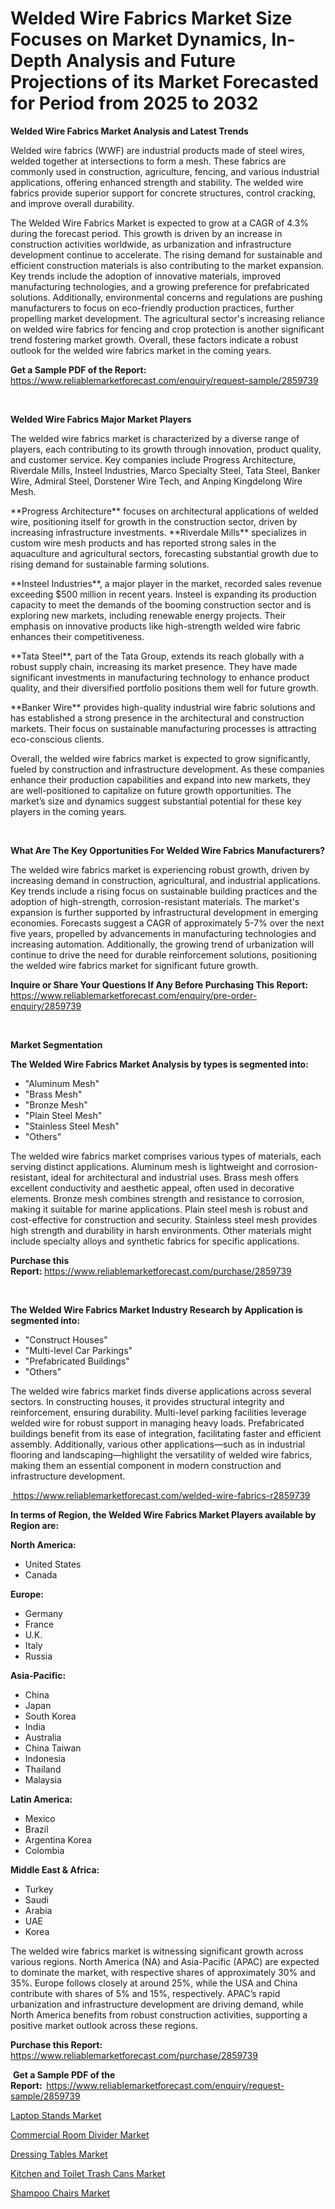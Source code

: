 <p><h1>Welded Wire Fabrics Market Size Focuses on Market Dynamics, In-Depth Analysis and Future Projections of its Market Forecasted for Period from 2025 to 2032</h1></p><p><strong>Welded Wire Fabrics Market Analysis and Latest Trends</strong></p>
<p><p>Welded wire fabrics (WWF) are industrial products made of steel wires, welded together at intersections to form a mesh. These fabrics are commonly used in construction, agriculture, fencing, and various industrial applications, offering enhanced strength and stability. The welded wire fabrics provide superior support for concrete structures, control cracking, and improve overall durability.</p><p>The Welded Wire Fabrics Market is expected to grow at a CAGR of 4.3% during the forecast period. This growth is driven by an increase in construction activities worldwide, as urbanization and infrastructure development continue to accelerate. The rising demand for sustainable and efficient construction materials is also contributing to the market expansion. Key trends include the adoption of innovative materials, improved manufacturing technologies, and a growing preference for prefabricated solutions. Additionally, environmental concerns and regulations are pushing manufacturers to focus on eco-friendly production practices, further propelling market development. The agricultural sector's increasing reliance on welded wire fabrics for fencing and crop protection is another significant trend fostering market growth. Overall, these factors indicate a robust outlook for the welded wire fabrics market in the coming years.</p></p>
<p><strong>Get a Sample PDF of the Report:&nbsp;</strong> <a href="https://www.reliablemarketforecast.com/enquiry/request-sample/2859739?utm_campaign=1134&utm_medium=2&utm_source=Github&utm_content=ia&utm_term=12032025&utm_id=welded-wire-fabrics">https://www.reliablemarketforecast.com/enquiry/request-sample/2859739</a></p>
<p>&nbsp;</p>
<p><strong>Welded Wire Fabrics Major Market Players</strong></p>
<p><p>The welded wire fabrics market is characterized by a diverse range of players, each contributing to its growth through innovation, product quality, and customer service. Key companies include Progress Architecture, Riverdale Mills, Insteel Industries, Marco Specialty Steel, Tata Steel, Banker Wire, Admiral Steel, Dorstener Wire Tech, and Anping Kingdelong Wire Mesh.</p><p>**Progress Architecture** focuses on architectural applications of welded wire, positioning itself for growth in the construction sector, driven by increasing infrastructure investments. **Riverdale Mills** specializes in custom wire mesh products and has reported strong sales in the aquaculture and agricultural sectors, forecasting substantial growth due to rising demand for sustainable farming solutions.</p><p>**Insteel Industries**, a major player in the market, recorded sales revenue exceeding $500 million in recent years. Insteel is expanding its production capacity to meet the demands of the booming construction sector and is exploring new markets, including renewable energy projects. Their emphasis on innovative products like high-strength welded wire fabric enhances their competitiveness.</p><p>**Tata Steel**, part of the Tata Group, extends its reach globally with a robust supply chain, increasing its market presence. They have made significant investments in manufacturing technology to enhance product quality, and their diversified portfolio positions them well for future growth.</p><p>**Banker Wire** provides high-quality industrial wire fabric solutions and has established a strong presence in the architectural and construction markets. Their focus on sustainable manufacturing processes is attracting eco-conscious clients.</p><p>Overall, the welded wire fabrics market is expected to grow significantly, fueled by construction and infrastructure development. As these companies enhance their production capabilities and expand into new markets, they are well-positioned to capitalize on future growth opportunities. The market’s size and dynamics suggest substantial potential for these key players in the coming years.</p></p>
<p>&nbsp;</p>
<p><strong>What Are The Key Opportunities For Welded Wire Fabrics Manufacturers?</strong></p>
<p><p>The welded wire fabrics market is experiencing robust growth, driven by increasing demand in construction, agricultural, and industrial applications. Key trends include a rising focus on sustainable building practices and the adoption of high-strength, corrosion-resistant materials. The market's expansion is further supported by infrastructural development in emerging economies. Forecasts suggest a CAGR of approximately 5-7% over the next five years, propelled by advancements in manufacturing technologies and increasing automation. Additionally, the growing trend of urbanization will continue to drive the need for durable reinforcement solutions, positioning the welded wire fabrics market for significant future growth.</p></p>
<p><strong>Inquire or Share Your Questions If Any Before Purchasing This Report:</strong> <a href="https://www.reliablemarketforecast.com/enquiry/pre-order-enquiry/2859739?utm_campaign=1134&utm_medium=2&utm_source=Github&utm_content=ia&utm_term=12032025&utm_id=welded-wire-fabrics">https://www.reliablemarketforecast.com/enquiry/pre-order-enquiry/2859739</a></p>
<p>&nbsp;</p>
<p><strong>Market Segmentation</strong></p>
<p><strong>The Welded Wire Fabrics Market Analysis by types is segmented into:</strong></p>
<p><ul><li>"Aluminum Mesh"</li><li>"Brass Mesh"</li><li>"Bronze Mesh"</li><li>"Plain Steel Mesh"</li><li>"Stainless Steel Mesh"</li><li>"Others"</li></ul></p>
<p><p>The welded wire fabrics market comprises various types of materials, each serving distinct applications. Aluminum mesh is lightweight and corrosion-resistant, ideal for architectural and industrial uses. Brass mesh offers excellent conductivity and aesthetic appeal, often used in decorative elements. Bronze mesh combines strength and resistance to corrosion, making it suitable for marine applications. Plain steel mesh is robust and cost-effective for construction and security. Stainless steel mesh provides high strength and durability in harsh environments. Other materials might include specialty alloys and synthetic fabrics for specific applications.</p></p>
<p><strong>Purchase this Report:&nbsp;</strong><a href="https://www.reliablemarketforecast.com/purchase/2859739?utm_campaign=1134&utm_medium=2&utm_source=Github&utm_content=ia&utm_term=12032025&utm_id=welded-wire-fabrics">https://www.reliablemarketforecast.com/purchase/2859739</a></p>
<p>&nbsp;</p>
<p><strong>The Welded Wire Fabrics Market Industry Research by Application is segmented into:</strong></p>
<p><ul><li>"Construct Houses"</li><li>"Multi-level Car Parkings"</li><li>"Prefabricated Buildings"</li><li>"Others"</li></ul></p>
<p><p>The welded wire fabrics market finds diverse applications across several sectors. In constructing houses, it provides structural integrity and reinforcement, ensuring durability. Multi-level parking facilities leverage welded wire for robust support in managing heavy loads. Prefabricated buildings benefit from its ease of integration, facilitating faster and efficient assembly. Additionally, various other applications—such as in industrial flooring and landscaping—highlight the versatility of welded wire fabrics, making them an essential component in modern construction and infrastructure development.</p></p>
<p><a href="https://www.reliablemarketforecast.com/welded-wire-fabrics-r2859739?utm_campaign=1134&utm_medium=2&utm_source=Github&utm_content=ia&utm_term=12032025&utm_id=welded-wire-fabrics">&nbsp;https://www.reliablemarketforecast.com/welded-wire-fabrics-r2859739</a></p>
<p><strong>In terms of Region, the Welded Wire Fabrics Market Players available by Region are:</strong></p>
<p>
    <p> <strong> North America: </strong>
        <ul>
            <li>United States</li>
            <li>Canada</li>
        </ul>
        </p> 
    <p> <strong> Europe: </strong>
        <ul>
            <li>Germany</li>
            <li>France</li>
            <li>U.K.</li>
            <li>Italy</li>
            <li>Russia</li>
        </ul>
        </p> 
    <p> <strong> Asia-Pacific: </strong>
        <ul>
            <li>China</li>
            <li>Japan</li>
            <li>South Korea</li>
            <li>India</li>
            <li>Australia</li>
            <li>China Taiwan</li>
            <li>Indonesia</li>
            <li>Thailand</li>
            <li>Malaysia</li>
        </ul>
        </p> 
    <p> <strong> Latin America: </strong>
        <ul>
            <li>Mexico</li>
            <li>Brazil</li>
            <li>Argentina Korea</li>
            <li>Colombia</li>
        </ul>
        </p> 
    <p> <strong> Middle East & Africa: </strong>
        <ul>
            <li>Turkey</li>
            <li>Saudi</li>
            <li>Arabia</li>
            <li>UAE</li>
            <li>Korea</li>
        </ul>
    </p>
    </p>
<p><p>The welded wire fabrics market is witnessing significant growth across various regions. North America (NA) and Asia-Pacific (APAC) are expected to dominate the market, with respective shares of approximately 30% and 35%. Europe follows closely at around 25%, while the USA and China contribute with shares of 5% and 15%, respectively. APAC’s rapid urbanization and infrastructure development are driving demand, while North America benefits from robust construction activities, supporting a positive market outlook across these regions.</p></p>
<p><strong>Purchase this Report: </strong><a href="https://www.reliablemarketforecast.com/purchase/2859739?utm_campaign=1134&utm_medium=2&utm_source=Github&utm_content=ia&utm_term=12032025&utm_id=welded-wire-fabrics">https://www.reliablemarketforecast.com/purchase/2859739</a></p>
<p>&nbsp;<strong>Get a Sample PDF of the Report:&nbsp;&nbsp;</strong><a href="https://www.reliablemarketforecast.com/enquiry/request-sample/2859739?utm_campaign=1134&utm_medium=2&utm_source=Github&utm_content=ia&utm_term=12032025&utm_id=welded-wire-fabrics">https://www.reliablemarketforecast.com/enquiry/request-sample/2859739</a></p>
<p><strong></strong></p>
<p><p><a href="https://github.com/kocssequen/Market-Research-Report-List-1/blob/main/laptop-stands-market.md?utm_campaign=1134&utm_medium=2&utm_source=Github&utm_content=ia&utm_term=12032025&utm_id=welded-wire-fabrics">Laptop Stands Market</a></p><p><a href="https://github.com/keeniielokl/Market-Research-Report-List-1/blob/main/commercial-room-divider-market.md?utm_campaign=1134&utm_medium=2&utm_source=Github&utm_content=ia&utm_term=12032025&utm_id=welded-wire-fabrics">Commercial Room Divider Market</a></p><p><a href="https://github.com/bauzolesco/Market-Research-Report-List-1/blob/main/dressing-tables-market.md?utm_campaign=1134&utm_medium=2&utm_source=Github&utm_content=ia&utm_term=12032025&utm_id=welded-wire-fabrics">Dressing Tables Market</a></p><p><a href="https://github.com/alablisepah/Market-Research-Report-List-1/blob/main/kitchen-and-toilet-trash-cans-market.md?utm_campaign=1134&utm_medium=2&utm_source=Github&utm_content=ia&utm_term=12032025&utm_id=welded-wire-fabrics">Kitchen and Toilet Trash Cans Market</a></p><p><a href="https://github.com/kuziaaring40/Market-Research-Report-List-1/blob/main/shampoo-chairs-market.md?utm_campaign=1134&utm_medium=2&utm_source=Github&utm_content=ia&utm_term=12032025&utm_id=welded-wire-fabrics">Shampoo Chairs Market</a></p></p>
